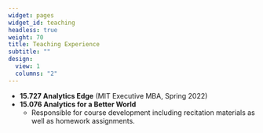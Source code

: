 ```yaml
---
widget: pages
widget_id: teaching
headless: true
weight: 70
title: Teaching Experience
subtitle: ""
design:
  view: 1
  columns: "2"
---
```

- **15.727 Analytics Edge** (MIT Executive MBA, Spring 2022)
- **15.076 Analytics for a Better World**
    - Responsible for course development including recitation materials as well as homework assignments.

